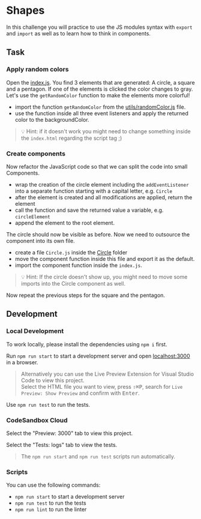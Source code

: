 # Shapes


In this challenge you will practice to use the JS modules syntax with `export` and `import` as well as to learn how to think in components.

## Task

### Apply random colors

Open the [index.js](./index.js). You find 3 elements that are generated: A circle, a square and a pentagon. If one of the elements is clicked the color changes to gray. Let's use the `getRandomColor` function to make the elements more colorful!

- import the function `getRandomColor` from the [utils/randomColor.js](./utils/randomColor.js) file.
- use the function inside all three event listeners and apply the returned color to the backgroundColor.

> 💡 Hint: if it doesn't work you might need to change something inside the `index.html` regarding the script tag ;)

### Create components

Now refactor the JavaScript code so that we can split the code into small Components.

- wrap the creation of the circle element including the `addEventListener` into a separate function starting with a capital letter, e.g. `Circle`
- after the element is created and all modifications are applied, return the element
- call the function and save the returned value a variable, e.g. `circleElement`
- append the element to the root element.

The circle should now be visible as before. Now we need to outsource the component into its own file.

- create a file `Circle.js` inside the [Circle](./components/Circle) folder
- move the component function inside this file and export it as the default.
- import the component function inside the `index.js`.

> 💡 Hint: If the circle doesn't show up, you might need to move some imports into the Circle component as well.

Now repeat the previous steps for the square and the pentagon.

## Development

### Local Development

To work locally, please install the dependencies using `npm i` first.

Run `npm run start` to start a development server and open [localhost:3000](http://localhost:3000) in a browser.

> Alternatively you can use the Live Preview Extension for Visual Studio Code to view this project.  
> Select the HTML file you want to view, press <kbd>⇧</kbd><kbd>⌘</kbd><kbd>P</kbd>, search for `Live Preview: Show Preview` and confirm with <kbd>Enter</kbd>.

Use `npm run test` to run the tests.

### CodeSandbox Cloud

Select the "Preview: 3000" tab to view this project.

Select the "Tests: logs" tab to view the tests.

> The `npm run start` and `npm run test` scripts run automatically.

### Scripts

You can use the following commands:

- `npm run start` to start a development server
- `npm run test` to run the tests
- `npm run lint` to run the linter
